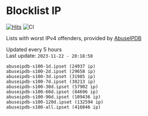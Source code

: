 # Blocklist IP

[![Hits](https://hits.seeyoufarm.com/api/count/incr/badge.svg?url=https%3A%2F%2Fgithub.com%2Fborestad%2Fblocklist-ip%2F&count_bg=%2379C83D&title_bg=%23555555&icon=&icon_color=%23E7E7E7&title=hits&edge_flat=false)](https://hits.seeyoufarm.com)  ![CI](https://img.shields.io/github/workflow/status/borestad/blocklist-ip/CI?style=flat-square)

Lists with worst IPv4 offenders, provided by [AbuseIPDB](https://www.abuseipdb.com/)

<!-- FOOTER-PLACEHOLDER -->
Updated every 5 hours<br>
Last update: `2023-11-22 - 20:18:50`
```
abuseipdb-s100-1d.ipset (24937 ip)
abuseipdb-s100-2d.ipset (29658 ip)
abuseipdb-s100-3d.ipset (31985 ip)
abuseipdb-s100-7d.ipset (38213 ip)
abuseipdb-s100-30d.ipset (57902 ip)
abuseipdb-s100-60d.ipset (84696 ip)
abuseipdb-s100-90d.ipset (109436 ip)
abuseipdb-s100-120d.ipset (132594 ip)
abuseipdb-s100-all.ipset (416046 ip)
```
